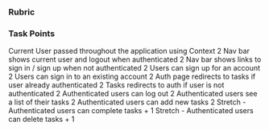 ### Rubric

### Task Points

Current User passed throughout the application using Context 2
Nav bar shows current user and logout when authenticated 2
Nav bar shows links to sign in / sign up when not authenticated 2
Users can sign up for an account 2
Users can sign in to an existing account 2
Auth page redirects to tasks if user already authenticated 2
Tasks redirects to auth if user is not authenticated 2
Authenticated users can log out 2
Authenticated users see a list of their tasks 2
Authenticated users can add new tasks 2
Stretch - Authenticated users can complete tasks + 1
Stretch - Authenticated users can delete tasks + 1
